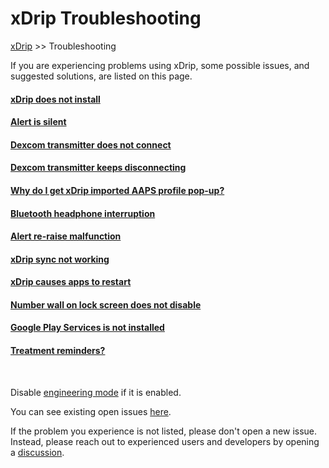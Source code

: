 # xDrip Troubleshooting  
[xDrip](../README.md) >> Troubleshooting  
  
If you are experiencing problems using xDrip, some possible issues, and suggested solutions, are listed on this page.  
  
#### [xDrip does not install](./DoesNotInstall.md)
#### [Alert is silent](./Silent-alert.md)
#### [Dexcom transmitter does not connect](./Connectivity-troubleshoot.md)
#### [Dexcom transmitter keeps disconnecting](./Intermittent.md)
#### [Why do I get xDrip imported AAPS profile pop-up?](./AAPS_ProfileImportNotification.md)
#### [Bluetooth headphone interruption](./Bluetooth-headphone-interruption.md)
#### [Alert re-raise malfunction](./Alert-re‐raise-malfunction.md)
#### [xDrip sync not working](./xDrip-Sync-not-working.md)
#### [xDrip causes apps to restart](./RestartingApps.md)
#### [Number wall on lock screen does not disable](./NumberWallDisable.md)
#### [Google Play Services is not installed](./GooglePlayServices_NotInstalled.md)
#### [Treatment reminders?](./Alerts/TreatmentReminders.md)
  
<br/>  
  
Disable [engineering mode](Engineering-Mode.md) if it is enabled.  
  
You can see existing open issues [here](./Issues.md).  
  
If the problem you experience is not listed, please don't open a new issue.  Instead, please reach out to experienced users and developers by opening a [discussion](https://github.com/NightscoutFoundation/xDrip/discussions).    
  
